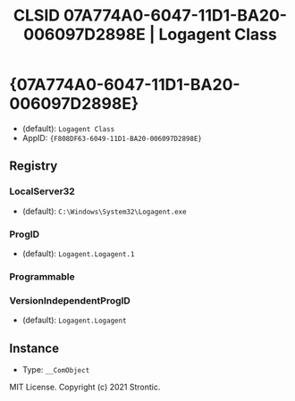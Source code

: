 ﻿---
title: "CLSID 07A774A0-6047-11D1-BA20-006097D2898E | Logagent Class"
excerpt: What is COM-Object CLSID 07A774A0-6047-11D1-BA20-006097D2898E?
---

# {07A774A0-6047-11D1-BA20-006097D2898E}

* (default): `Logagent Class`
* AppID: `{F808DF63-6049-11D1-BA20-006097D2898E}`

## Registry


### LocalServer32

* (default): `C:\Windows\System32\Logagent.exe`

### ProgID

* (default): `Logagent.Logagent.1`

### Programmable


### VersionIndependentProgID

* (default): `Logagent.Logagent`

## Instance

* Type: `__ComObject`

MIT License. Copyright (c) 2021 Strontic.


